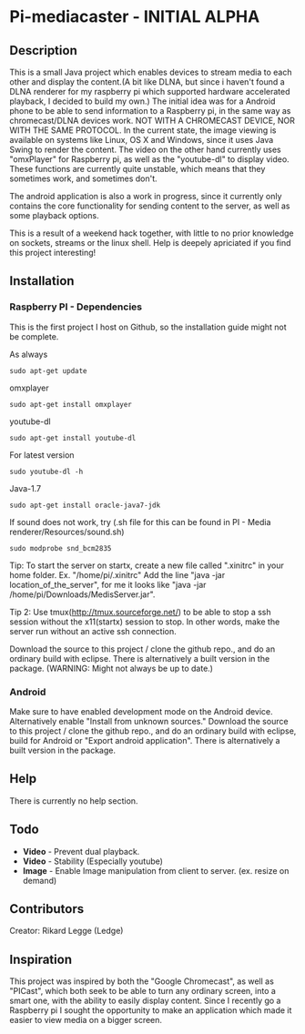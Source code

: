 Pi-mediacaster - INITIAL ALPHA
==============
## Description
This is a small Java project which enables devices to stream media to each other and display the content.(A bit like DLNA, but since i haven't found a DLNA renderer for my raspberry pi which supported hardware accelerated playback, I decided to build my own.) The initial idea was for a Android phone to be able to send information to a Raspberry pi, in the same way as chromecast/DLNA devices work. NOT WITH A CHROMECAST DEVICE, NOR WITH THE SAME PROTOCOL.
In the current state, the image viewing is available on systems like Linux, OS X and Windows, since it uses Java Swing to render the content. 
The video on the other hand currently uses "omxPlayer" for Raspberry pi, as well as the "youtube-dl" to display video. These functions are currently quite unstable, which means that they sometimes work, and sometimes don't. 

The android application is also a work in progress, since it currently only contains the core functionality for sending content to the server, as well as some playback options. 

This is a result of a weekend hack together, with little to no prior knowledge  on sockets, streams or the linux shell.
Help is deepely apriciated if you find this project interesting!

## Installation
### Raspberry PI - **Dependencies**
This is the first project I host on Github, so the installation guide might not be complete.

As always

    sudo apt-get update

omxplayer

    sudo apt-get install omxplayer
    
youtube-dl

    sudo apt-get install youtube-dl
For latest version

    sudo youtube-dl -h
    
Java-1.7

    sudo apt-get install oracle-java7-jdk

If sound does not work, try (.sh file for this can be found in PI - Media renderer/Resources/sound.sh)

    sudo modprobe snd_bcm2835

Tip: To start the server on startx, create a new file called ".xinitrc" in your home folder. Ex. "/home/pi/.xinitrc"
Add the line "java -jar location_of_the_server", for me it looks like "java -jar /home/pi/Downloads/MedisServer.jar".

Tip 2: Use tmux(http://tmux.sourceforge.net/) to be able to stop a ssh session without the x11(startx) session to stop. In other words, make the server run without an active ssh connection.

Download the source to this project / clone the github repo., and do an ordinary build with eclipse. There is alternatively a built version in the package. (WARNING: Might not always be up to date.)

### Android
Make sure to have enabled development mode on the Android device. Alternatively enable "Install from unknown sources."
Download the source to this project / clone the github repo., and do an ordinary build with eclipse, build for Android or "Export android application". There is alternatively a built version in the package. 

## Help
There is currently no help section.

## Todo
+ **Video** - Prevent dual playback.
+ **Video** - Stability (Especially youtube)
+ **Image** - Enable Image manipulation from client to server. (ex. resize on demand)

## Contributors
Creator: Rikard Legge (Ledge)

## Inspiration
This project was inspired by both the "Google Chromecast", as well as "PICast", which both seek to be able to turn any ordinary screen, into a smart one, with the ability to easily display content. Since I recently go a Raspberry pi I sought the opportunity to make an application which made it easier to view media on a bigger screen.
